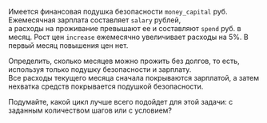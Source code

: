 Имеется финансовая подушка безопасности `money_capital` руб. Ежемесячная зарплата составляет `salary` рублей,  
а расходы на проживание превышают ее и составляют `spend` руб. в месяц. 
Рост цен `increase` ежемесячно увеличивает расходы на 5%. В первый месяц повышения цен нет.

Определить, сколько месяцев можно прожить без долгов, то есть, используя только подушку безопасности и зарплату.  
Все расходы текущего месяца сначала покрываются зарплатой, а затем нехватка средств покрывается подушкой безопасности. 

Подумайте, какой цикл лучше всего подойдет для этой задачи: с заданным количеством шагов или с условием?
